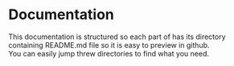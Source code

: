# Documentation
This documentation is structured so each part of has its directory containing README.md file so it is easy to preview in github.  
You can easily jump threw directories to find what you need.

